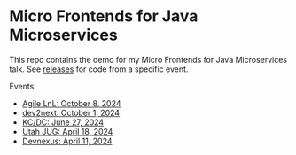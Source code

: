 # Micro Frontends for Java Microservices

This repo contains the demo for my Micro Frontends for Java Microservices talk. See [releases](https://github.com/mraible/jhipster-micro-frontends/releases) for code from a specific event. 

Events:

- [Agile LnL: October 8, 2024](https://speakerdeck.com/mraible/micro-frontends-for-java-microservices-agilelnl-2024)
- [dev2next: October 1, 2024](https://speakerdeck.com/mraible/micro-frontends-for-java-microservices-dev2next-2024)
- [KC/DC: June 27, 2024](https://speakerdeck.com/mraible/micro-frontends-for-java-microservices-kcdc-2024)
- [Utah JUG: April 18, 2024](https://speakerdeck.com/mraible/micro-frontends-for-java-microservices-utah-jug-2024)
- [Devnexus: April 11, 2024](https://speakerdeck.com/mraible/micro-frontends-for-java-microservices-devnexus-2024)
